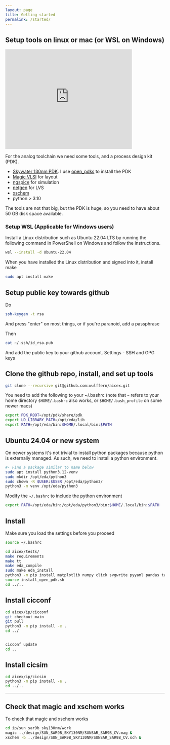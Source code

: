 ```yaml
---
layout: page
title: Getting started
permalink: /started/
---
```


## Setup tools on linux or mac (or WSL on Windows)


<iframe width="400" height="315" src="https://www.youtube.com/embed/DRppsdjo2Rc" title="YouTube video player" frameborder="0" allow="accelerometer; autoplay; clipboard-write; encrypted-media; gyroscope; picture-in-picture; web-share" allowfullscreen></iframe>

For the analog toolchain we need some tools, and a process design kit (PDK).

- [Skywater 130nm PDK](https://github.com/google/skywater-pdk). I use [open_pdks](https://github.com/RTimothyEdwards/open_pdks) to install the PDK
- [Magic VLSI](https://github.com/RTimothyEdwards/magic) for layout
- [ngspice](https://git.code.sf.net/p/ngspice/ngspice) for simulation 
- [netgen](https://github.com/RTimothyEdwards/netgen.git) for LVS
- [xschem](https://github.com/StefanSchippers/xschem)
- python > 3.10

The tools are not that big, but the PDK is huge, so you need to have about 50 GB
disk space available. 

### Setup WSL (Applicable for Windows users)
Install a Linux distribution such as Ubuntu 22.04 LTS by running the following command in PowerShell on Windows and follow the instructions.
```bash
wsl --install -d Ubuntu-22.04
```

When you have installed the Linux distribution and  signed into it, install make

```bash
sudo apt install make
```

## Setup public key towards github

Do 

```bash
ssh-keygen -t rsa
```

And press "enter" on most things, or if you're paranoid, add a passphrase

Then 
```bash 
cat ~/.ssh/id_rsa.pub 
```

And add the public key to your github account. Settings - SSH and GPG keys 

## Clone the github repo, install, and set up tools

```bash
git clone --recursive git@github.com:wulffern/aicex.git
```

You need to add the following to your ~/.bashrc (note that `~` refers to your
home directory `$HOME/.bashrc` also works, or `$HOME/.bash_profile` on some
newer macs)


```bash
export PDK_ROOT=/opt/pdk/share/pdk
export LD_LIBRARY_PATH=/opt/eda/lib
export PATH=/opt/eda/bin:$HOME/.local/bin:$PATH
```


## Ubuntu 24.04 or new system

On newer systems it's not trivial to install python packages because python is
externally managed. As such, we need to install a python environment.

```bash 
#- Find a package similar to name below
sudo apt install python3.12-venv
sudo mkdir /opt/eda/python3
sudo chown -R $USER:$USER /opt/eda/python3/
python3 -m venv /opt/eda/python3
```

Modify the `~/.bashrc` to include the python environment

```bash
export PATH=/opt/eda/bin:/opt/eda/python3/bin:$HOME/.local/bin:$PATH
```


## Install 


Make sure you load the settings before you proceed

```bash
source ~/.bashrc
```



```bash
cd aicex/tests/
make requirements
make tt
make eda_compile
sudo make eda_install
python3 -m pip install matplotlib numpy click svgwrite pyyaml pandas tabulate wheel setuptools tikzplotlib
source install_open_pdk.sh
cd ../..
```



## Install cicconf 

``` bash
cd aicex/ip/cicconf
git checkout main 
git pull
python3 -m pip install -e .
cd ../
```

```sh

cicconf update 
cd ..
```


## Install cicsim

``` bash
cd aicex/ip/cicsim
python3 -m pip install -e .
cd ../..
```

---


## Check that magic and xschem works

To check that magic and xschem works

``` sh
cd ip/sun_sar9b_sky130nm/work 
magic ../design/SUN_SAR9B_SKY130NM/SUNSAR_SAR9B_CV.mag &
xschem -b ../design/SUN_SAR9B_SKY130NM/SUNSAR_SAR9B_CV.sch &
```

